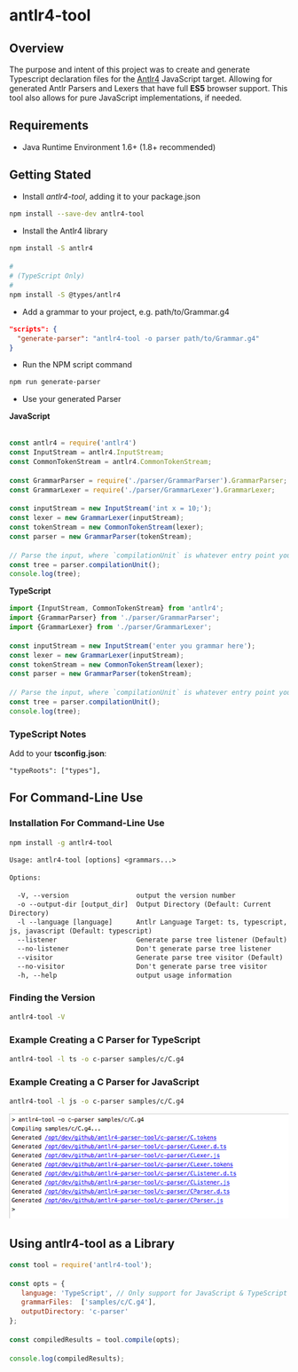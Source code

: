 # antlr4-tool

## Overview
The purpose and intent of this project was to create and generate Typescript declaration files
for the [Antlr4](https://www.npmjs.com/package/antlr4) JavaScript target. 
Allowing for generated Antlr Parsers and Lexers that have full **ES5** browser support. This tool also
allows for pure JavaScript implementations, if needed.

## Requirements
* Java Runtime Environment 1.6+ (1.8+ recommended)


## Getting Stated

* Install *antlr4-tool*,  adding it to your package.json

```bash
npm install --save-dev antlr4-tool
```

* Install the Antlr4 library

```bash
npm install -S antlr4

#
# (TypeScript Only)
#
npm install -S @types/antlr4
```

* Add a grammar to your project, e.g. path/to/Grammar.g4

```json
"scripts": {
  "generate-parser": "antlr4-tool -o parser path/to/Grammar.g4"
}
```

* Run the NPM script command
```bash
npm run generate-parser
```

* Use your generated Parser

**JavaScript**
```javascript

const antlr4 = require('antlr4')
const InputStream = antlr4.InputStream;
const CommonTokenStream = antlr4.CommonTokenStream;

const GrammarParser = require('./parser/GrammarParser').GrammarParser;
const GrammarLexer = require('./parser/GrammarLexer').GrammarLexer;

const inputStream = new InputStream('int x = 10;');
const lexer = new GrammarLexer(inputStream);
const tokenStream = new CommonTokenStream(lexer);
const parser = new GrammarParser(tokenStream);

// Parse the input, where `compilationUnit` is whatever entry point you defined
const tree = parser.compilationUnit();
console.log(tree);
```

**TypeScript**
```typescript
import {InputStream, CommonTokenStream} from 'antlr4';
import {GrammarParser} from './parser/GrammarParser';
import {GrammarLexer} from './parser/GrammarLexer';

const inputStream = new InputStream('enter you grammar here');
const lexer = new GrammarLexer(inputStream);
const tokenStream = new CommonTokenStream(lexer);
const parser = new GrammarParser(tokenStream);

// Parse the input, where `compilationUnit` is whatever entry point you defined
const tree = parser.compilationUnit();
console.log(tree);
```

### TypeScript Notes
Add to your **tsconfig.json**:
```
"typeRoots": ["types"],
```


## For Command-Line Use

### Installation For Command-Line Use
```bash
npm install -g antlr4-tool
```

```
Usage: antlr4-tool [options] <grammars...>

Options:

  -V, --version                 output the version number
  -o --output-dir [output_dir]  Output Directory (Default: Current Directory)
  -l --language [language]      Antlr Language Target: ts, typescript, js, javascript (Default: typescript)
  --listener                    Generate parse tree listener (Default)
  --no-listener                 Don't generate parse tree listener
  --visitor                     Generate parse tree visitor (Default)
  --no-visitor                  Don't generate parse tree visitor
  -h, --help                    output usage information

```

### Finding the Version
```bash
antlr4-tool -V
```


### Example Creating a C Parser for TypeScript
```bash
antlr4-tool -l ts -o c-parser samples/c/C.g4
```

### Example Creating a C Parser for JavaScript
```bash
antlr4-tool -l js -o c-parser samples/c/C.g4
```


![Example](./docs/c-parser.png)


## Using antlr4-tool as a Library
```javascript
const tool = require('antlr4-tool');

const opts = {
   language: 'TypeScript', // Only support for JavaScript & TypeScript
   grammarFiles:  ['samples/c/C.g4'],
   outputDirectory: 'c-parser'
};

const compiledResults = tool.compile(opts);

console.log(compiledResults);
```

